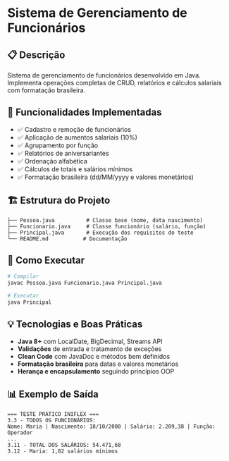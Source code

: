 # Sistema de Gerenciamento de Funcionários

## 📋 Descrição
Sistema de gerenciamento de funcionários desenvolvido em Java. Implementa operações completas de CRUD, relatórios e cálculos salariais com formatação brasileira.

## 🎯 Funcionalidades Implementadas
- ✅ Cadastro e remoção de funcionários
- ✅ Aplicação de aumentos salariais (10%)
- ✅ Agrupamento por função
- ✅ Relatórios de aniversariantes
- ✅ Ordenação alfabética
- ✅ Cálculos de totais e salários mínimos
- ✅ Formatação brasileira (dd/MM/yyyy e valores monetários)

## 🏗️ Estrutura do Projeto
```
├── Pessoa.java          # Classe base (nome, data nascimento)
├── Funcionario.java     # Classe funcionário (salário, função)
├── Principal.java       # Execução dos requisitos do teste
└── README.md           # Documentação
```

## 🚀 Como Executar
```bash
# Compilar
javac Pessoa.java Funcionario.java Principal.java

# Executar
java Principal
```

## 💡 Tecnologias e Boas Práticas
- **Java 8+** com LocalDate, BigDecimal, Streams API
- **Validações** de entrada e tratamento de exceções
- **Clean Code** com JavaDoc e métodos bem definidos
- **Formatação brasileira** para datas e valores monetários
- **Herança e encapsulamento** seguindo princípios OOP

## 📊 Exemplo de Saída
```
=== TESTE PRÁTICO INIFLEX ===
3.3 - TODOS OS FUNCIONÁRIOS:
Nome: Maria | Nascimento: 18/10/2000 | Salário: 2.209,38 | Função: Operador
...
3.11 - TOTAL DOS SALÁRIOS: 54.471,68
3.12 - Maria: 1,82 salários mínimos
```


